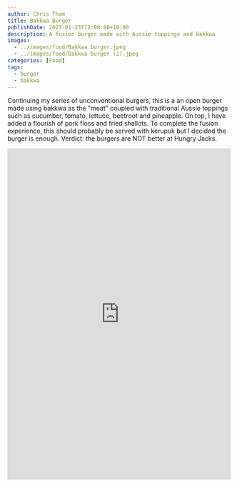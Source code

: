```yaml
---
author: Chris Tham
title: Bakkwa Burger
publishDate: 2023-01-23T12:00:00+10:00
description: A fusion burger made with Aussie toppings and bakkwa
images:
  - ../images/food/Bakkwa burger.jpeg
  - ../images/food/Bakkwa burger (1).jpeg
categories: [Food]
tags:
  - burger
  - bakkwa
---
```


Continuing my series of unconventional burgers, this is a an open burger made using bakkwa as the "meat" coupled with traditional Aussie toppings such as cucumber, tomato, lettuce, beetroot and pineapple. On top, I have added a flourish of pork floss and fried shallots. To complete the fusion experience, this should probably be served with kerupuk but I decided the burger is enough. Verdict: the burgers are NOT better at Hungry Jacks.

<iframe src="https://www.facebook.com/plugins/post.php?href=https%3A%2F%2Fwww.facebook.com%2Fchris1.tham%2Fposts%2Fpfbid02j8tLDPhxNLngjGBywehbQWfCPfPHWFdNmPjXAn87oMTFqysrVVuTGsT6UpWjmyBRl&show_text=true&width=500" width="500" height="742" style="border:none;overflow:hidden" scrolling="no" frameborder="0" allowfullscreen="true" allow="autoplay; clipboard-write; encrypted-media; picture-in-picture; web-share"></iframe>
